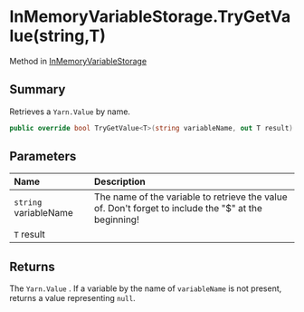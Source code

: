 # InMemoryVariableStorage.TryGetValue(string,T)

Method in [InMemoryVariableStorage](/api/csharp/yarn.unity.inmemoryvariablestorage.md)

## Summary


Retrieves a  <code>Yarn.Value</code>  by name.


```csharp
public override bool TryGetValue<T>(string variableName, out T result)
```

## Parameters

|Name|Description|
|:---|:---|
|`string` variableName|The name of the variable to retrieve the value of. Don't forget to include the "$" at the beginning!|
|`T` result||

## Returns

The  <code>Yarn.Value</code> . If a variable by the name of
<code>variableName</code>  is not present, returns a value
representing `null`.

